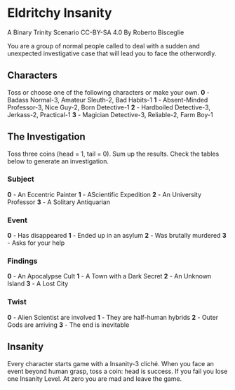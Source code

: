# Eldritchy Insanity
A Binary Trinity Scenario
CC-BY-SA 4.0 By Roberto Bisceglie

You are a group of normal people called to deal with a sudden and unexpected investigative case that will lead you to face the otherwordly.

## Characters
Toss or choose one of the following characters or make your own.
**0** - Badass Normal-3, Amateur Sleuth-2, Bad Habits-1
**1** - Absent-Minded Professor-3, Nice Guy-2, Born Detective-1 
**2** - Hardboiled Detective-3, Jerkass-2, Practical-1
**3** - Magician Detective-3, Reliable-2, Farm Boy-1

## The Investigation
Toss three coins (head = 1, tail = 0). Sum up the results. Check the tables below to generate an investigation.

### Subject
**0** - An Eccentric Painter
**1** - AScientific Expedition
**2** - An University Professor
**3** - A Solitary Antiquarian

### Event
**0** - Has disappeared
**1** - Ended up in an asylum
**2** - Was brutally murdered
**3** - Asks for your help

### Findings
**0** - An Apocalypse Cult
**1** - A Town with a Dark Secret
**2** - An Unknown Island
**3** - A Lost City

### Twist
**0** - Alien Scientist are involved
**1** - They are half-human hybrids
**2** - Outer Gods are arriving
**3** - The end is inevitable

## Insanity
Every character starts game with a Insanity-3 cliché. When you face an event beyond human grasp, toss a coin: head is success. If you fail you lose one Insanity Level. At zero you are mad and leave the game.